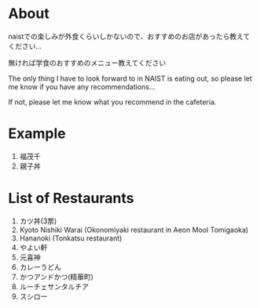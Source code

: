 # About

naistでの楽しみが外食くらいしかないので、おすすめのお店があったら教えてください...

無ければ学食のおすすめのメニュー教えてください


The only thing I have to look forward to in NAIST is eating out, so please let me know if you have any recommendations...

If not, please let me know what you recommend in the cafeteria.

# Example

1. 福茂千
3. 親子丼

# List of Restaurants
1. カツ丼(3票)
2. Kyoto Nishiki Warai (Okonomiyaki restaurant in Aeon Mool Tomigaoka)
3. Hananoki (Tonkatsu restaurant)
4. やよい軒
5. 元喜神
6. カレーうどん
7. かつアンドかつ(精華町)
8. ルーチェサンタルチア
9. スシロー
